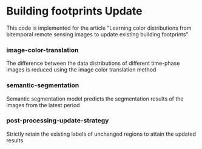 # Building footprints Update
This code is implemented for the article "Learning color distributions from bitemporal remote sensing images to update existing building footprints" 
### image-color-translation
The difference between the data distributions of different time-phase images is reduced using the image color translation method
### semantic-segmentation
Semantic segmentation model predicts the segmentation results of the images from the latest period
### post-processing-update-strategy
Strictly retain the existing labels of unchanged regions to attain the updated results

